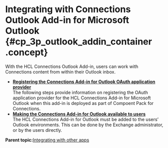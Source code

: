 # Integrating with Connections Outlook Add-in for Microsoft Outlook {#cp_3p_outlook_addin_container .concept}

With the HCL Connections Outlook Add-in, users can work with Connections content from within their Outlook inbox.

-   **[Registering the Connections Add-in for Outlook OAuth application provider](../install/cp_3p_outlook_addin_oauth.md)**  
The following steps provide information on registering the OAuth application provider for the HCL Connections Add-in for Microsoft Outlook when this add-in is deployed as part of Compoent Pack for Connections.
-   **[Making the Connections Add-in for Outlook available to users](../install/cp_3p_outlook_make_available_to_users.md)**  
The HCL Connections Add-in for Outlook must be added to the users’ Outlook environments. This can be done by the Exchange administrator, or by the users directly.

**Parent topic:**[Integrating with other apps](../install/cp_3p_integrate_with_other_products.md)


